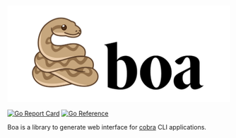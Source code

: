 ![boa](.github/logo.png)

[![Go Report Card](https://goreportcard.com/badge/github.com/kahlys/boa)](https://goreportcard.com/report/github.com/kahlys/boa)
[![Go Reference](https://pkg.go.dev/badge/github.com/kahlys/boa.svg)](https://pkg.go.dev/github.com/kahlys/boa)

Boa is a library to generate web interface for [cobra](https://github.com/spf13/cobra) CLI applications.
